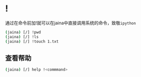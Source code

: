 !<commmand>
========================
通过在命令前加!就可以在jaina中直接调用系统的命令，致敬`ipython`

```bash
(jaina) [/] !pwd
(jaina) [/] !ls
(jaina) [/] !touch 1.txt
```

## 查看帮助
```bash
(jaina) [/] help !<commmand>
```
